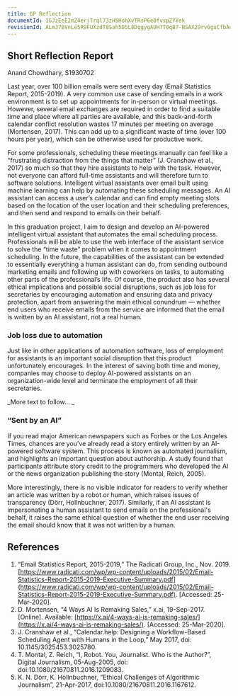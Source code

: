 ```yaml
---
title: GP Reflection
documentId: 1GJzEeE2mZ4erjTrql73zH5HohXvTRsP6e0fvspZYYek
revisionId: ALm37BVnLe5R9FUXzdT8Sah5D5L8DqgygAUH7T0qB7-NSAX29rv6guCfbAqeFAsB9ztJYi2lmduYSGqr4L0j4QA
---
```


## Short Reflection Report

Anand Chowdhary, S1930702

Last year, over 100 billion emails were sent every day (Email Statistics Report, 2015-2019). A very common use case of sending emails in a work environment is to set up appointments for in-person or virtual meetings. However, several email exchanges are required in order to find a suitable time and place where all parties are available, and this back-and-forth calendar conflict resolution wastes 17 minutes per meeting on average (Mortensen, 2017). This can add up to a significant waste of time (over 100 hours per year), which can be otherwise used for productive work.

For some professionals, scheduling these meetings manually can feel like a “frustrating distraction from the things that matter” (J. Cranshaw et al., 2017) so much so that they hire assistants to help with the task. However, not everyone can afford full-time assistants and will therefore turn to software solutions. Intelligent virtual assistants over email built using machine learning can help by automating these scheduling messages. An AI assistant can access a user’s calendar and can find empty meeting slots based on the location of the user location and their scheduling preferences, and then send and respond to emails on their behalf.

In this graduation project, I aim to design and develop an AI-powered intelligent virtual assistant that automates the email scheduling process. Professionals will be able to use the web interface of the assistant service to solve the “time waste” problem when it comes to appointment scheduling. In the future, the capabilities of the assistant can be extended to essentially everything a human assistant can do, from sending outbound marketing emails and following up with coworkers on tasks, to automating other parts of the professional’s life. Of course, the product also has several ethical implications and possible social disruptions, such as job loss for secretaries by encouraging automation and ensuring data and privacy protection, apart from answering the main ethical conundrum — whether end users who receive emails from the service are informed that the email is written by an AI assistant, not a real human.

### Job loss due to automation

Just like in other applications of automation software, loss of employment for assistants is an important social disruption that this product unfortunately encourages. In the interest of saving both time and money, companies may choose to deploy AI-powered assistants on an organization-wide level and terminate the employment of all their secretaries.

_More text to follow...
_

### “Sent by an AI”

If you read major American newspapers such as Forbes or the Los Angeles Times, chances are you’ve already read a story entirely written by an AI-powered software system. This process is known as automated journalism, and highlights an important question about authorship. A study found that participants attribute story credit to the programmers who developed the AI or the news organization publishing the story (Montal, Reich, 2005).

More interestingly, there is no visible indicator for readers to verify whether an article was written by a robot or human, which raises issues of transparency (Dörr, Hollnbuchner, 2017). Similarly, if an AI assistant is impersonating a human assistant to send emails on the professional's behalf, it raises the same ethical question of whether the end user receiving the email should know that it was not written by a human.

## References

1. “Email Statistics Report, 2015-2019,” The Radicati Group, Inc., Nov. 2019. [https://www.radicati.com/wp/wp-content/uploads/2015/02/Email-Statistics-Report-2015-2019-Executive-Summary.pdf](https://www.radicati.com/wp/wp-content/uploads/2015/02/Email-Statistics-Report-2015-2019-Executive-Summary.pdf). [Accessed: 25-Mar-2020].
1. D. Mortensen, “4 Ways AI Is Remaking Sales,” x.ai, 19-Sep-2017. [Online]. Available: [https://x.ai/4-ways-ai-is-remaking-sales/](https://x.ai/4-ways-ai-is-remaking-sales/). [Accessed: 25-Mar-2020].
1. J. Cranshaw et al., “Calendar.help: Designing a Workflow-Based Scheduling Agent with Humans in the Loop,” May 2017, doi: 10.1145/3025453.3025780.
1. T. Montal, Z. Reich, “I, Robot. You, Journalist. Who is the Author?”, Digital Journalism, 05-Aug-2005, doi: doi:10.1080/21670811.2016.1209083.
1. K. N. Dörr, K. Hollnbuchner, “Ethical Challenges of Algorithmic Journalism”, 21-Apr-2017, doi:10.1080/21670811.2016.1167612.


